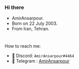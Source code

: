 ### Hi there 
- AmirAnsarpour.
- Born on 22 July 2003.
- From Iran, Tehran.

<h1></h1>

How to reach me:
- 🤖 Discord: `AmirAnsarpour#4464`
- 🚀 Telegram : [AmirAnsarpour](http://t.me/AmirAnsarpour)
